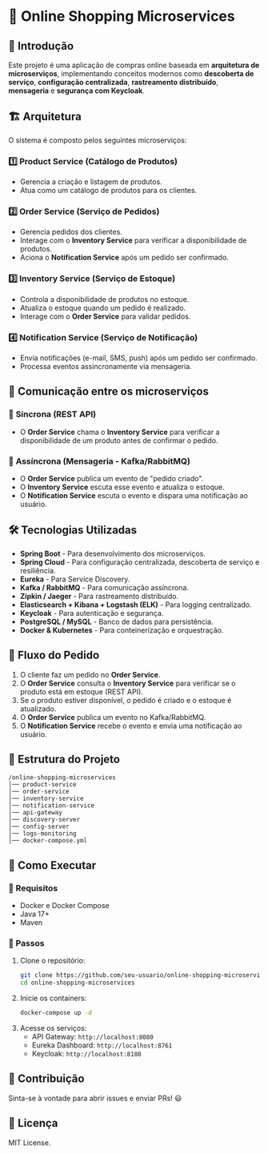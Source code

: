 # 🛒 Online Shopping Microservices

## 📌 Introdução
Este projeto é uma aplicação de compras online baseada em **arquitetura de microserviços**, implementando conceitos modernos como **descoberta de serviço**, **configuração centralizada**, **rastreamento distribuído**, **mensageria** e **segurança com Keycloak**.

## 🏗️ Arquitetura
O sistema é composto pelos seguintes microserviços:

### 1️⃣ **Product Service (Catálogo de Produtos)**
- Gerencia a criação e listagem de produtos.
- Atua como um catálogo de produtos para os clientes.

### 2️⃣ **Order Service (Serviço de Pedidos)**
- Gerencia pedidos dos clientes.
- Interage com o **Inventory Service** para verificar a disponibilidade de produtos.
- Aciona o **Notification Service** após um pedido ser confirmado.

### 3️⃣ **Inventory Service (Serviço de Estoque)**
- Controla a disponibilidade de produtos no estoque.
- Atualiza o estoque quando um pedido é realizado.
- Interage com o **Order Service** para validar pedidos.

### 4️⃣ **Notification Service (Serviço de Notificação)**
- Envia notificações (e-mail, SMS, push) após um pedido ser confirmado.
- Processa eventos assincronamente via mensageria.

## 🔗 Comunicação entre os microserviços
### 🔹 **Síncrona (REST API)**
- O **Order Service** chama o **Inventory Service** para verificar a disponibilidade de um produto antes de confirmar o pedido.

### 🔹 **Assíncrona (Mensageria - Kafka/RabbitMQ)**
- O **Order Service** publica um evento de "pedido criado".
- O **Inventory Service** escuta esse evento e atualiza o estoque.
- O **Notification Service** escuta o evento e dispara uma notificação ao usuário.

## 🛠️ Tecnologias Utilizadas
- **Spring Boot** - Para desenvolvimento dos microserviços.
- **Spring Cloud** - Para configuração centralizada, descoberta de serviço e resiliência.
- **Eureka** - Para Service Discovery.
- **Kafka / RabbitMQ** - Para comunicação assíncrona.
- **Zipkin / Jaeger** - Para rastreamento distribuído.
- **Elasticsearch + Kibana + Logstash (ELK)** - Para logging centralizado.
- **Keycloak** - Para autenticação e segurança.
- **PostgreSQL / MySQL** - Banco de dados para persistência.
- **Docker & Kubernetes** - Para conteinerização e orquestração.

## 🚀 Fluxo do Pedido
1. O cliente faz um pedido no **Order Service**.
2. O **Order Service** consulta o **Inventory Service** para verificar se o produto está em estoque (REST API).
3. Se o produto estiver disponível, o pedido é criado e o estoque é atualizado.
4. O **Order Service** publica um evento no Kafka/RabbitMQ.
5. O **Notification Service** recebe o evento e envia uma notificação ao usuário.

## 📂 Estrutura do Projeto
```plaintext
/online-shopping-microservices
│── product-service
│── order-service
│── inventory-service
│── notification-service
│── api-gateway
│── discovery-server
│── config-server
│── logs-monitoring
│── docker-compose.yml
```

## 📌 Como Executar
### 📍 Requisitos
- Docker e Docker Compose
- Java 17+
- Maven

### 📍 Passos
1. Clone o repositório:
   ```bash
   git clone https://github.com/seu-usuario/online-shopping-microservices.git
   cd online-shopping-microservices
   ```
2. Inicie os containers:
   ```bash
   docker-compose up -d
   ```
3. Acesse os serviços:
   - API Gateway: `http://localhost:8080`
   - Eureka Dashboard: `http://localhost:8761`
   - Keycloak: `http://localhost:8180`

## 📌 Contribuição
Sinta-se à vontade para abrir issues e enviar PRs! 😃

## 📄 Licença
MIT License.
